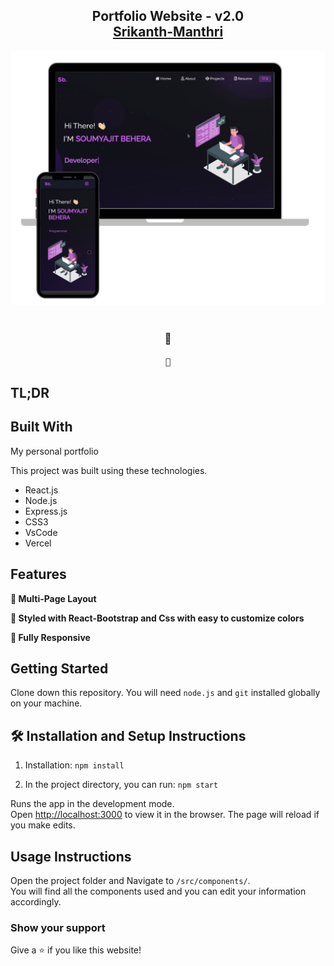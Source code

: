 <h2 align="center">
  Portfolio Website - v2.0<br/>
  <a href="http://soumya-jit.tech/" target="_blank">Srikanth-Manthri</a>
</h2>
<div align="center">
  <img alt="Demo" src="./Images/readme-img1.png" />
</div>

<br/>

<center>


</center>

<h3 align="center">
    🔹
  
    🔹
   >
</h3>

## TL;DR



## Built With

My personal portfolio 

This project was built using these technologies.

- React.js
- Node.js
- Express.js
- CSS3
- VsCode
- Vercel

## Features

**📖 Multi-Page Layout**

**🎨 Styled with React-Bootstrap and Css with easy to customize colors**

**📱 Fully Responsive**

## Getting Started

Clone down this repository. You will need `node.js` and `git` installed globally on your machine.

## 🛠 Installation and Setup Instructions

1. Installation: `npm install`

2. In the project directory, you can run: `npm start`

Runs the app in the development mode.\
Open [http://localhost:3000](http://localhost:3000) to view it in the browser.
The page will reload if you make edits.

## Usage Instructions

Open the project folder and Navigate to `/src/components/`. <br/>
You will find all the components used and you can edit your information accordingly.

### Show your support

Give a ⭐ if you like this website!



